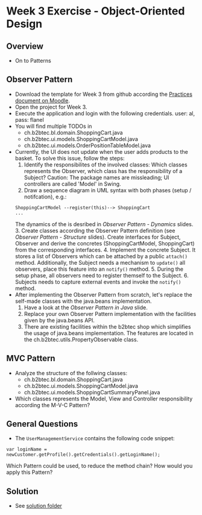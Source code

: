 # Week 3 Exercise - Object-Oriented Design

## Overview

* On to Patterns

## Observer Pattern
* Download the template for Week 3 from github according the [Practices document on Moodle](https://moodle.hsr.ch/pluginfile.php/98118/mod_folder/content/0/Practices_1.0.pdf?forcedownload=1).
* Open the project for Week 3.
* Execute the application and login with the following credentials. user: al, pass: flanel
* You will find multiple TODOs in
	* ch.b2btec.bl.domain.ShoppingCart.java
	* ch.b2btec.ui.models.ShoppingCartModel.java
	* ch.b2btec.ui.models.OrderPositionTableModel.java
* Currently, the UI does not update when the user adds products to the basket. To solve this issue, follow the steps:
	1. Identify the responsibilites of the involved classes:
	Which classes represents the Observer, which class has the responsibility of a Subject?
	Caution: The package names are missleading; UI controllers are called 'Model' in Swing.
	2. Draw a sequence diagram in UML syntax with both phases (setup / notifcation), e.g.:
	```
	ShoppingCartModel --register(this)--> ShoppingCart
	...
	```
	The dynamics of the is desribed in *Observer Pattern - Dynamics* slides. 
	3. Create classes according the Observer Pattern definition (see *Observer Pattern - Structure* slides). Create interfaces for Subject, Observer and derive the concretes (ShoppingCartModel, ShoppingCart) from the corresponding interfaces.
	4. Implement the concrete Subject. It stores a list of Observers which can be attached by a public ```attach()``` method. Additionally, the Subject needs a mechanism to ```update()``` all observers, place this feature into an ```notify()``` method. 
	5. During the setup phase, all observers need to register themself to the Subject.
	6. Subjects needs to capture external events and invoke the ```notify()``` method.
* After implementing the Observer Pattern from scratch, let's replace the self-made classes with the java.beans implementation.
	1. Have a look at the *Observer Pattern in Java* slide.
	2. Replace your own Observer Pattern implementation with the facilities given by the java.beans API.
	3. There are existing facilities within the b2btec shop which simplifies the usage of java.beans implementation. The features are located in the ch.b2btec.utils.PropertyObservable class.


## MVC Pattern
* Analyze the structure of the follwing classes:
	* ch.b2btec.bl.domain.ShoppingCart.java
	* ch.b2btec.ui.models.ShoppingCartModel.java
	* ch.b2btec.ui.models.ShoppingCartSummaryPanel.java
* Which classes represents the Model, View and Controller responsibility according the M-V-C Pattern?


## General Questions
* The ```UserManagementService``` contains the following code snippet:
```
var loginName = newCustomer.getProfile().getCredentials().getLoginName();
```
Which Pattern could be used, to reduce the method chain? How would you apply this Pattern?


## Solution

* See [solution folder](../solution)
